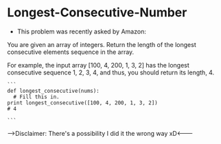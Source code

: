 # Longest-Consecutive-Number

- This problem was recently asked by Amazon:

You are given an array of integers. Return the length of the longest consecutive elements sequence in the array.

For example, the input array [100, 4, 200, 1, 3, 2] has the longest consecutive sequence 1, 2, 3, 4, and thus, you should return its length, 4.


	```
	def longest_consecutive(nums):
	  # Fill this in.
	print longest_consecutive([100, 4, 200, 1, 3, 2])
	# 4
	
	```

-->Disclaimer: There's a possibility I did it the wrong way xD<---
